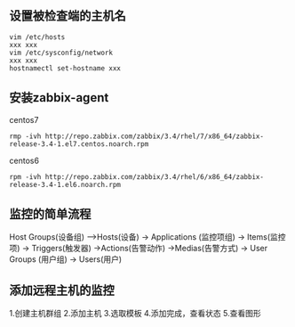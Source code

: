 ## 设置被检查端的主机名
```
vim /etc/hosts
xxx xxx
vim /etc/sysconfig/network
xxx xxx
hostnamectl set-hostname xxx
```
## 安装zabbix-agent
centos7
```
rmp -ivh http://repo.zabbix.com/zabbix/3.4/rhel/7/x86_64/zabbix-release-3.4-1.el7.centos.noarch.rpm
```
centos6
```
rpm -ivh http://repo.zabbix.com/zabbix/3.4/rhel/6/x86_64/zabbix-release-3.4-1.el6.noarch.rpm
```
## 监控的简单流程
Host Groups(设备组) —>Hosts(设备) -> Applications (监控项组) -> Items(监控项) -> Triggers(触发器) ->Actions(告警动作) ->Medias(告警方式) -> User Groups (用户组) -> Users(用户)
## 添加远程主机的监控
1.创建主机群组
2.添加主机
3.选取模板
4.添加完成，查看状态
5.查看图形
